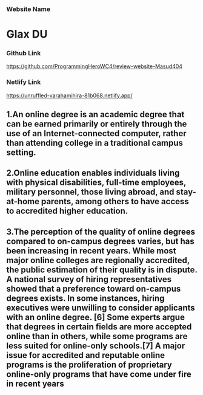 ### Website Name
# Glax DU
### Github Link
https://github.com/ProgrammingHeroWC4/review-website-Masud404
### Netlify Link
https://unruffled-varahamihira-81b068.netlify.app/

## 1.An online degree is an academic degree that can be earned primarily or entirely through the use of an Internet-connected computer, rather than attending college in a traditional campus setting.


## 2.Online education enables individuals living with physical disabilities, full-time employees, military personnel, those living abroad, and stay-at-home parents, among others to have access to accredited higher education. 

## 3.The perception of the quality of online degrees compared to on-campus degrees varies, but has been increasing in recent years. While most major online colleges are regionally accredited, the public estimation of their quality is in dispute. A national survey of hiring representatives showed that a preference toward on-campus degrees exists. In some instances, hiring executives were unwilling to consider applicants with an online degree. [6] Some experts argue that degrees in certain fields are more accepted online than in others, while some programs are less suited for online-only schools.[7] A major issue for accredited and reputable online programs is the proliferation of proprietary online-only programs that have come under fire in recent years
